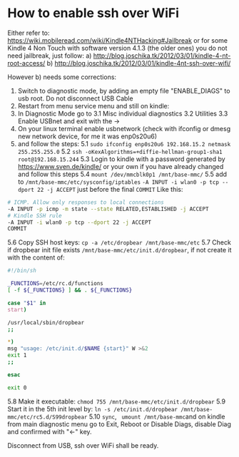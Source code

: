 # How to enable ssh over WiFi #

Either refer to: https://wiki.mobileread.com/wiki/Kindle4NTHacking#Jailbreak
or for some Kindle 4 Non Touch with software version 4.1.3 (the older ones) you do not need jailbreak, just follow:
a) http://blog.joschika.tk/2012/03/01/kindle-4-nt-root-access/
b) http://blog.joschika.tk/2012/03/01/kindle-4nt-ssh-over-wifi/

However b) needs some corrections:

1. Switch to diagnostic mode, by adding an empty file "ENABLE_DIAGS" to usb root. Do not disconnect USB Cable
2. Restart from menu service menu and still on kindle:
3. In Diagnostic Mode go to
   3.1 Misc individual diagnostics
   3.2 Utilities
   3.3 Enable USBnet and exit with the ->
4. On your linux terminal enable usbnetwork (check with ifconfig or dmesg new network device, for me it was enp0s20u6)
5. and follow the steps:
   5.1 `sudo ifconfig enp0s20u6 192.168.15.2 netmask 255.255.255.0`
   5.2 `ssh -oKexAlgorithms=+diffie-hellman-group1-sha1 root@192.168.15.244`
   5.3 Login to kindle with a password generated by https://www.sven.de/kindle/ or your own if you have already changed and follow this steps
   5.4 `mount /dev/mmcblk0p1 /mnt/base-mmc/`
   5.5 add to `/mnt/base-mmc/etc/sysconfig/iptables`
       `-A INPUT -i wlan0 -p tcp --dport 22 -j ACCEPT` just before the final `COMMIT` Like this:

```bash
# ICMP. Allow only responses to local connections
-A INPUT -p icmp -m state --state RELATED,ESTABLISHED -j ACCEPT
# Kindle SSH rule
-A INPUT -i wlan0 -p tcp --dport 22 -j ACCEPT
COMMIT
```

   5.6 Copy SSH host keys: `cp -a /etc/dropbear /mnt/base-mmc/etc`
   5.7 Check if dropbear init file exists `/mnt/base-mmc/etc/init.d/dropbear`, if not create it with the content of:

```bash
#!/bin/sh

_FUNCTIONS=/etc/rc.d/functions
[ -f ${_FUNCTIONS} ] && . ${_FUNCTIONS}

case "$1" in
start)

/usr/local/sbin/dropbear
;;

*)
msg "usage: /etc/init.d/$NAME {start}" W >&2
exit 1
;;

esac

exit 0
```

   5.8 Make it executable: `chmod 755 /mnt/base-mmc/etc/init.d/dropbear`
   5.9 Start it in the 5th init level by: `ln -s /etc/init.d/dropbear /mnt/base-mmc/etc/rc5.d/S99dropbear`
   5.10 `sync`, ` umount /mnt/base-mmc`and on kindle from main diagnostic menu go to Exit, Reboot or Disable Diags, disable Diag and confirmed with "<-" key.

Disconnect from USB, ssh over WiFi shall be ready.

